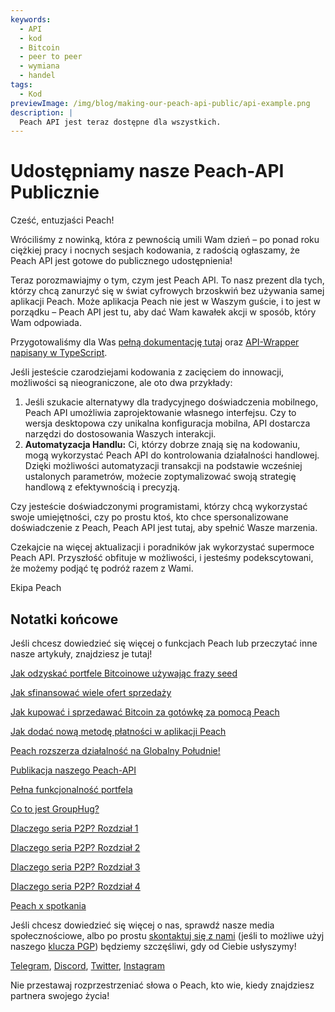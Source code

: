 ```yaml
---
keywords:
  - API
  - kod
  - Bitcoin
  - peer to peer
  - wymiana
  - handel
tags:
  - Kod
previewImage: /img/blog/making-our-peach-api-public/api-example.png
description: |
  Peach API jest teraz dostępne dla wszystkich.
---
```


# Udostępniamy nasze Peach-API Publicznie

Cześć, entuzjaści Peach!

Wróciliśmy z nowinką, która z pewnością umili Wam dzień – po ponad roku ciężkiej pracy i nocnych sesjach kodowania, z radością ogłaszamy, że Peach API jest gotowe do publicznego udostępnienia!

Teraz porozmawiajmy o tym, czym jest Peach API. To nasz prezent dla tych, którzy chcą zanurzyć się w świat cyfrowych brzoskwiń bez używania samej aplikacji Peach. Może aplikacja Peach nie jest w Waszym guście, i to jest w porządku – Peach API jest tu, aby dać Wam kawałek akcji w sposób, który Wam odpowiada.

Przygotowaliśmy dla Was [pełną dokumentację tutaj](https://docs.peachbitcoin.com/#introduction) oraz [API-Wrapper napisany w TypeScript](https://github.com/Peach2Peach/peach-api-ts).

Jeśli jesteście czarodziejami kodowania z zacięciem do innowacji, możliwości są nieograniczone, ale oto dwa przykłady:

1. Jeśli szukacie alternatywy dla tradycyjnego doświadczenia mobilnego, Peach API umożliwia zaprojektowanie własnego interfejsu. Czy to wersja desktopowa czy unikalna konfiguracja mobilna, API dostarcza narzędzi do dostosowania Waszych interakcji.
2. **Automatyzacja Handlu:** Ci, którzy dobrze znają się na kodowaniu, mogą wykorzystać Peach API do kontrolowania działalności handlowej. Dzięki możliwości automatyzacji transakcji na podstawie wcześniej ustalonych parametrów, możecie zoptymalizować swoją strategię handlową z efektywnością i precyzją.

Czy jesteście doświadczonymi programistami, którzy chcą wykorzystać swoje umiejętności, czy po prostu ktoś, kto chce spersonalizowane doświadczenie z Peach, Peach API jest tutaj, aby spełnić Wasze marzenia.

Czekajcie na więcej aktualizacji i poradników jak wykorzystać supermoce Peach API. Przyszłość obfituje w możliwości, i jesteśmy podekscytowani, że możemy podjąć tę podróż razem z Wami.

Ekipa Peach

## Notatki końcowe

Jeśli chcesz dowiedzieć się więcej o funkcjach Peach lub przeczytać inne nasze artykuły, znajdziesz je tutaj!

[Jak odzyskać portfele Bitcoinowe używając frazy seed](https://peachbitcoin.com/pl/blog/how-to-restore-peach-wallet/)

[Jak sfinansować wiele ofert sprzedaży](https://peachbitcoin.com/pl/blog/funding-multiple-sell-offers/)

[Jak kupować i sprzedawać Bitcoin za gotówkę za pomocą Peach](https://peachbitcoin.com/pl/blog/how-to-buy-and-sell-bitcoin-with-cash-using-peach/)

[Jak dodać nową metodę płatności w aplikacji Peach](https://peachbitcoin.com/pl/blog/how-to-add-a-payment-method/)

[Peach rozszerza działalność na Globalny Południe!](https://peachbitcoin.com/pl/blog/peach-expands-to-the-global-south/)

[Publikacja naszego Peach-API](https://peachbitcoin.com/pl/blog/making-our-peach-api-public/)

[Pełna funkcjonalność portfela](https://peachbitcoin.com/pl/blog/full-wallet-functionality/)

[Co to jest GroupHug?](https://peachbitcoin.com/pl/blog/group-hug/)

[Dlaczego seria P2P? Rozdział 1](https://peachbitcoin.com/pl/blog/why-p2p-chapter-1/)

[Dlaczego seria P2P? Rozdział 2](https://peachbitcoin.com/pl/blog/why-p2p-chapter-2/)

[Dlaczego seria P2P? Rozdział 3](https://peachbitcoin.com/pl/blog/why-p2p-chapter-3-circular-economies/)

[Dlaczego seria P2P? Rozdział 4](https://peachbitcoin.com/pl/blog/why-p2p-chapter-4-chains-of-trust/)

[Peach x spotkania](https://peachbitcoin.com/pl/blog/peach-for-meetups/)

Jeśli chcesz dowiedzieć się więcej o nas, sprawdź nasze media społecznościowe, albo po prostu [skontaktuj się z nami](mailto:hello@peachbitcoin.com) (jeśli to możliwe użyj naszego [klucza PGP](https://keys.openpgp.org/vks/v1/by-fingerprint/48339A19645E2E53488E0E5479E1B270FACD1BD2)) będziemy szczęśliwi, gdy od Ciebie usłyszymy!

[Telegram](https://t.me/+GkOW1J-ixBBkZWRk), [Discord](https://discord.gg/ypeHz3SW54), [Twitter](https://twitter.com/peachbitcoin), [Instagram](https://instagram.com/peachbitcoin)

Nie przestawaj rozprzestrzeniać słowa o Peach, kto wie, kiedy znajdziesz partnera swojego życia!
